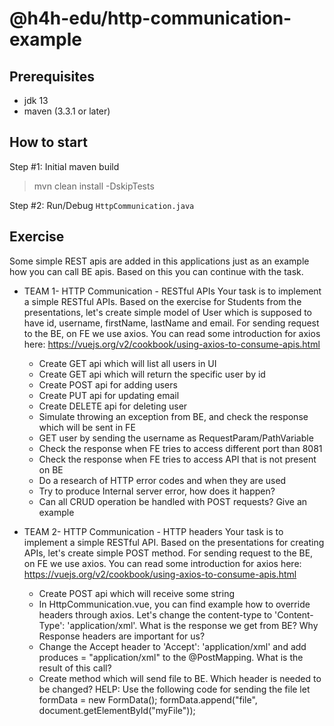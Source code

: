 # @h4h-edu/http-communication-example

## Prerequisites
* jdk 13
* maven (3.3.1 or later)

## How to start

Step #1: Initial maven build
> mvn clean install -DskipTests

Step #2: Run/Debug `HttpCommunication.java`


## Exercise
Some simple REST apis are added in this applications just as an example how you can call BE apis.
Based on this you can continue with the task.

* TEAM 1- HTTP Communication - RESTful APIs
  Your task is to implement a simple RESTful APIs. Based on the exercise for Students from the presentations,
  let's create simple model of User which is supposed to have id, username, firstName, lastName and email.
  For sending request to the BE, on FE we use axios. You can read some introduction for axios here:
  https://vuejs.org/v2/cookbook/using-axios-to-consume-apis.html
    - Create GET api which will list all users in UI
    - Create GET api which will return the specific user by id
    - Create POST api for adding users
    - Create PUT api for updating email
    - Create DELETE api for deleting user
    - Simulate throwing an exception from BE, and check the response which will be sent in FE
    - GET user by sending the username as RequestParam/PathVariable
    - Check the response when FE tries to access different port than 8081
    - Check the response when FE tries to access API that is not present on BE
    - Do a research of HTTP error codes and when they are used
    - Try to produce Internal server error, how does it happen?
    - Can all CRUD operation be handled with POST requests? Give an example

* TEAM 2- HTTP Communication - HTTP headers
  Your task is to implement a simple RESTful API. Based on the presentations for creating APIs, let's
  create simple POST method.
  For sending request to the BE, on FE we use axios. You can read some introduction for axios here:
  https://vuejs.org/v2/cookbook/using-axios-to-consume-apis.html
    - Create POST api which will receive some string
    - In HttpCommunication.vue, you can find example how to override headers through axios. Let's change the
      content-type to 'Content-Type': 'application/xml'. What is the response we get from BE? Why Response headers
      are important for us?
    - Change the Accept header to 'Accept': 'application/xml' and add produces = "application/xml" to the @PostMapping.
      What is the result of this call?
    - Create method which will send file to BE. Which header is needed to be changed?
      HELP: Use the following code for sending the file
      let formData = new FormData();
      formData.append("file", document.getElementById("myFile")); 
        
